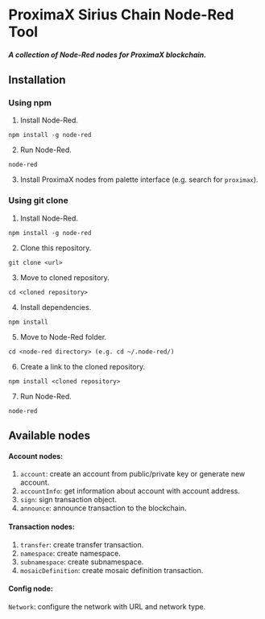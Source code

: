 # ProximaX Sirius Chain Node-Red Tool

##### A collection of Node-Red nodes for ProximaX blockchain.

## Installation

### Using npm

1. Install Node-Red.

```npm install -g node-red```

2. Run Node-Red. 

```node-red```

3. Install ProximaX nodes from palette interface (e.g. search for `proximax`).


### Using git clone
1. Install Node-Red.

```npm install -g node-red```

2. Clone this repository. 

```git clone <url>```

3. Move to cloned repository. 

```cd <cloned repository>```

4. Install dependencies. 

```npm install```

5. Move to Node-Red folder. 

```cd <node-red directory> (e.g. cd ~/.node-red/)```

6. Create a link to the cloned repository. 

```npm install <cloned repository>```

7. Run Node-Red. 

```node-red```

## Available nodes
#### Account nodes:
1. `account`: create an account from public/private key or generate new account.
2. `accountInfo`: get information about account with account address.
3. `sign`: sign transaction object.
4.  `announce`: announce transaction to the blockchain.

#### Transaction nodes:
1. `transfer`: create transfer transaction.
2. `namespace`: create namespace.
3. `subnamespace`: create subnamespace.
4. `mosaicDefinition`: create mosaic definition transaction.

#### Config node:
`Network`: configure the network with URL and network type.